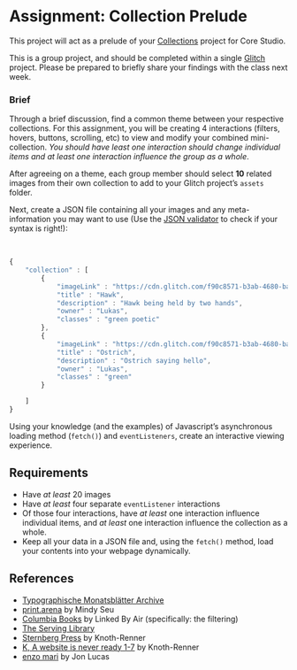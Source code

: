 # Assignment: Collection Prelude

This project will act as a prelude of your [Collections](https://devinwashburn.com/coreinteraction/collections.html) project for Core Studio.

This is a group project, and should be completed within a single [Glitch](https://glitch.com) project. Please be prepared to briefly share your findings with the class next week.

### Brief

Through a brief discussion, find a common theme between your respective collections. For this assignment, you will be creating 4 interactions (filters, hovers, buttons, scrolling, etc) to view and modify your combined mini-collection. *You should have least one interaction should change individual items and at least one interaction influence the group as a whole*.

After agreeing on a theme, each group member should select <strong>10</strong> related images from their own collection to add to your Glitch project&rsquo;s `assets` folder.

Next, create a JSON file containing all your images and any meta-information you may want to use (Use the [JSON validator](https://jsonlint.com/) to check if your syntax is right!):<br><br>

```javascript

{
	"collection" : [
		{
			"imageLink" : "https://cdn.glitch.com/f90c8571-b3ab-4680-baf5-0b44de61155d%2Fhawk2.jpg",
			"title" : "Hawk",
			"description" : "Hawk being held by two hands",
			"owner" : "Lukas",
			"classes" : "green poetic"
		},
		{
			"imageLink" : "https://cdn.glitch.com/f90c8571-b3ab-4680-baf5-0b44de61155d%2Fostrich.jpg",
			"title" : "Ostrich",
			"description" : "Ostrich saying hello",
			"owner" : "Lukas",
			"classes" : "green"
		}

	]
}

```

Using your knowledge (and the examples) of Javascript&rsquo;s asynchronous loading method (`fetch()`) and `eventListeners`, create an interactive viewing experience.


## Requirements
- Have <i>at least</i> 20 images
- Have <i>at least</i> four separate `eventListener` interactions
- Of those four interactions, have <i>at least</i> one interaction influence individual items, and <i>at least</i> one interaction influence the collection as a whole.
- Keep all your data in a JSON file and, using the `fetch()` method, load your contents into your webpage dynamically.


## References
- [Typographische Monatsblätter Archive](http://www.tm-research-archive.ch/)
- [print.arena](https://print.are.na/) by Mindy Seu
- [Columbia Books](https://www.arch.columbia.edu/books/catalog/spine?filtered%5Bbooks%5D=true&filtered%5Bdigital%5D=true&filtered%5Bnew%5D=true&filtered%5Bstudent%5D=true&filtered%5Bupcoming%5D=true&ordered_by%5Bdate%5D=desc&page=1) by Linked By Air (specifically: the filtering)
- [The Serving Library](http://www.servinglibrary.org/)
- [Sternberg Press](https://www.sternberg-press.com/) by Knoth-Renner
- [K, A website is never ready 1-7](https://k-komma.de/_archive/) by Knoth-Renner
- [enzo mari](http://enzomari.com/) by Jon Lucas
